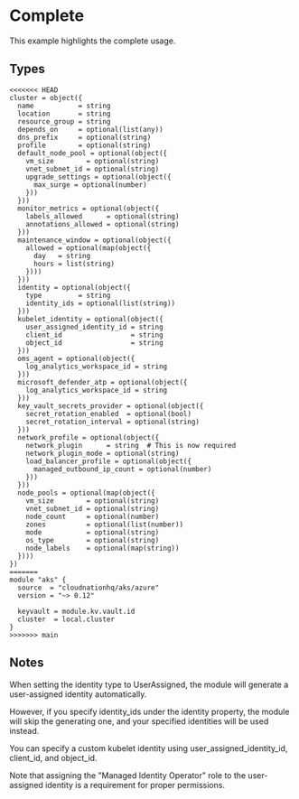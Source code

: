 # Complete

This example highlights the complete usage.

## Types

```hcl
<<<<<<< HEAD
cluster = object({
  name           = string
  location       = string
  resource_group = string
  depends_on     = optional(list(any))
  dns_prefix     = optional(string)
  profile        = optional(string)
  default_node_pool = optional(object({
    vm_size        = optional(string)
    vnet_subnet_id = optional(string)
    upgrade_settings = optional(object({
      max_surge = optional(number)
    }))
  }))
  monitor_metrics = optional(object({
    labels_allowed      = optional(string)
    annotations_allowed = optional(string)
  }))
  maintenance_window = optional(object({
    allowed = optional(map(object({
      day   = string
      hours = list(string)
    })))
  }))
  identity = optional(object({
    type         = string
    identity_ids = optional(list(string))
  }))
  kubelet_identity = optional(object({
    user_assigned_identity_id = string
    client_id                 = string
    object_id                 = string
  }))
  oms_agent = optional(object({
    log_analytics_workspace_id = string
  }))
  microsoft_defender_atp = optional(object({
    log_analytics_workspace_id = string
  }))
  key_vault_secrets_provider = optional(object({
    secret_rotation_enabled  = optional(bool)
    secret_rotation_interval = optional(string)
  }))
  network_profile = optional(object({
    network_plugin      = string  # This is now required
    network_plugin_mode = optional(string)
    load_balancer_profile = optional(object({
      managed_outbound_ip_count = optional(number)
    }))
  }))
  node_pools = optional(map(object({
    vm_size        = optional(string)
    vnet_subnet_id = optional(string)
    node_count     = optional(number)
    zones          = optional(list(number))
    mode           = optional(string)
    os_type        = optional(string)
    node_labels    = optional(map(string))
  })))
})
=======
module "aks" {
  source  = "cloudnationhq/aks/azure"
  version = "~> 0.12"

  keyvault = module.kv.vault.id
  cluster  = local.cluster
}
>>>>>>> main
```

## Notes

When setting the identity type to UserAssigned, the module will generate a user-assigned identity automatically.

However, if you specify identity_ids under the identity property, the module will skip the generating one, and your specified identities will be used instead.

You can specify a custom kubelet identity using user_assigned_identity_id, client_id, and object_id.

Note that assigning the "Managed Identity Operator" role to the user-assigned identity is a requirement for proper permissions.
